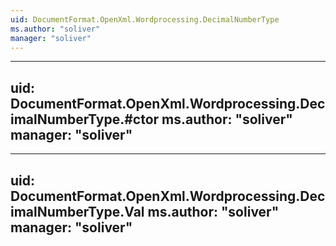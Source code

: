 ```yaml
---
uid: DocumentFormat.OpenXml.Wordprocessing.DecimalNumberType
ms.author: "soliver"
manager: "soliver"
---
```


---
uid: DocumentFormat.OpenXml.Wordprocessing.DecimalNumberType.#ctor
ms.author: "soliver"
manager: "soliver"
---

---
uid: DocumentFormat.OpenXml.Wordprocessing.DecimalNumberType.Val
ms.author: "soliver"
manager: "soliver"
---
